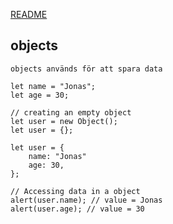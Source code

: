 [README](README.md)
## objects
```
objects används för att spara data
```
```
let name = "Jonas";
let age = 30;
```
```
// creating an empty object
let user = new Object();
let user = {};

let user = {
    name: "Jonas"
    age: 30,
};
```
```
// Accessing data in a object
alert(user.name); // value = Jonas
alert(user.age); // value = 30
```
